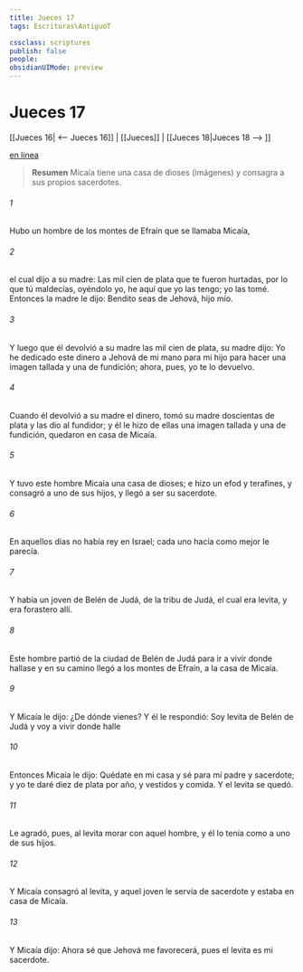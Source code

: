 ```yaml
---
title: Jueces 17
tags: Escrituras\AntiguoT

cssclass: scriptures
publish: false
people:
obsidianUIMode: preview
---
```


# Jueces 17
[[Jueces 16| <-- Jueces 16]] | [[Jueces]] | [[Jueces 18|Jueces 18 --> ]]

[en línea](https://churchofjesuschrist.org/study/scriptures/ot/judg/17?lang=spa)

> __Resumen__
Micaía tiene una casa de dioses (imágenes) y consagra a sus propios sacerdotes.

###### 1 
Hubo un hombre de los montes de Efraín que se llamaba Micaía,

###### 2 
el cual dijo a su madre: Las mil cien  de plata que te fueron hurtadas, por lo que tú maldecías, oyéndolo yo, he aquí que yo las tengo; yo las tomé. Entonces la madre le dijo: Bendito seas de Jehová, hijo mío.

###### 3 
Y luego que él devolvió a su madre las mil cien  de plata, su madre dijo: Yo he dedicado este dinero a Jehová de mi mano para mi hijo para hacer una imagen tallada y una de fundición; ahora, pues, yo te lo devuelvo.

###### 4 
Cuando él devolvió a su madre el dinero, tomó su madre doscientas  de plata y las dio al fundidor; y él le hizo de ellas una imagen tallada y una de fundición,  quedaron en casa de Micaía.

###### 5 
Y tuvo este hombre Micaía una casa de dioses; e hizo un efod y terafines, y consagró a uno de sus hijos, y llegó a ser su sacerdote.

###### 6 
En aquellos días no había rey en Israel; cada uno hacía como mejor le parecía.

###### 7 
Y había un joven de Belén de Judá, de la tribu de Judá, el cual era levita, y era forastero allí.

###### 8 
Este hombre partió de la ciudad de Belén de Judá para ir a vivir donde hallase  y en su camino llegó a los montes de Efraín, a la casa de Micaía.

###### 9 
Y Micaía le dijo: ¿De dónde vienes? Y él le respondió: Soy levita de Belén de Judá y voy a vivir donde halle 

###### 10 
Entonces Micaía le dijo: Quédate en mi casa y sé para mí padre y sacerdote; y yo te daré diez  de plata por año, y vestidos y comida. Y el levita se quedó.

###### 11 
Le agradó, pues, al levita morar con aquel hombre, y él lo tenía como a uno de sus hijos.

###### 12 
Y Micaía consagró al levita, y aquel joven le servía de sacerdote y estaba en casa de Micaía.

###### 13 
Y Micaía dijo: Ahora sé que Jehová me favorecerá, pues el levita es mi sacerdote.

